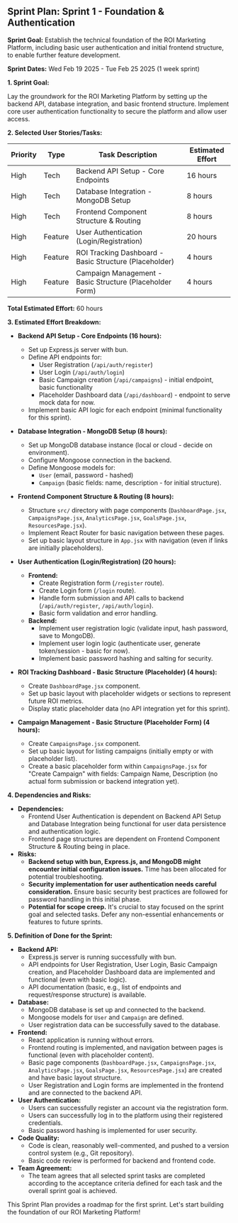 ## Sprint Plan: Sprint 1 - Foundation & Authentication

**Sprint Goal:** Establish the technical foundation of the ROI Marketing Platform, including basic user authentication and initial frontend structure, to enable further feature development.

**Sprint Dates:** Wed Feb 19 2025 - Tue Feb 25 2025 (1 week sprint)

**1. Sprint Goal:**

Lay the groundwork for the ROI Marketing Platform by setting up the backend API, database integration, and basic frontend structure. Implement core user authentication functionality to secure the platform and allow user access.

**2. Selected User Stories/Tasks:**

| Priority | Type     | Task Description                                          | Estimated Effort |
|----------|----------|-----------------------------------------------------------|--------------------|
| High     | Tech     | Backend API Setup - Core Endpoints                        | 16 hours             |
| High     | Tech     | Database Integration - MongoDB Setup                      | 8 hours              |
| High     | Tech     | Frontend Component Structure & Routing                     | 8 hours              |
| High     | Feature  | User Authentication (Login/Registration)                    | 20 hours             |
| High     | Feature  | ROI Tracking Dashboard - Basic Structure (Placeholder)      | 4 hours              |
| High     | Feature  | Campaign Management - Basic Structure (Placeholder Form) | 4 hours              |

**Total Estimated Effort:** 60 hours

**3. Estimated Effort Breakdown:**

*   **Backend API Setup - Core Endpoints (16 hours):**
    *   Set up Express.js server with bun.
    *   Define API endpoints for:
        *   User Registration (`/api/auth/register`)
        *   User Login (`/api/auth/login`)
        *   Basic Campaign creation (`/api/campaigns`) - initial endpoint, basic functionality
        *   Placeholder Dashboard data (`/api/dashboard`) - endpoint to serve mock data for now.
    *   Implement basic API logic for each endpoint (minimal functionality for this sprint).

*   **Database Integration - MongoDB Setup (8 hours):**
    *   Set up MongoDB database instance (local or cloud - decide on environment).
    *   Configure Mongoose connection in the backend.
    *   Define Mongoose models for:
        *   `User` (email, password - hashed)
        *   `Campaign` (basic fields: name, description - for initial structure).

*   **Frontend Component Structure & Routing (8 hours):**
    *   Structure `src/` directory with page components (`DashboardPage.jsx`, `CampaignsPage.jsx`, `AnalyticsPage.jsx`, `GoalsPage.jsx`, `ResourcesPage.jsx`).
    *   Implement React Router for basic navigation between these pages.
    *   Set up basic layout structure in `App.jsx` with navigation (even if links are initially placeholders).

*   **User Authentication (Login/Registration) (20 hours):**
    *   **Frontend:**
        *   Create Registration form (`/register` route).
        *   Create Login form (`/login` route).
        *   Handle form submission and API calls to backend (`/api/auth/register`, `/api/auth/login`).
        *   Basic form validation and error handling.
    *   **Backend:**
        *   Implement user registration logic (validate input, hash password, save to MongoDB).
        *   Implement user login logic (authenticate user, generate token/session - basic for now).
        *   Implement basic password hashing and salting for security.

*   **ROI Tracking Dashboard - Basic Structure (Placeholder) (4 hours):**
    *   Create `DashboardPage.jsx` component.
    *   Set up basic layout with placeholder widgets or sections to represent future ROI metrics.
    *   Display static placeholder data (no API integration yet for this sprint).

*   **Campaign Management - Basic Structure (Placeholder Form) (4 hours):**
    *   Create `CampaignsPage.jsx` component.
    *   Set up basic layout for listing campaigns (initially empty or with placeholder list).
    *   Create a basic placeholder form within `CampaignsPage.jsx` for "Create Campaign" with fields: Campaign Name, Description (no actual form submission or backend integration yet).

**4. Dependencies and Risks:**

*   **Dependencies:**
    *   Frontend User Authentication is dependent on Backend API Setup and Database Integration being functional for user data persistence and authentication logic.
    *   Frontend page structures are dependent on Frontend Component Structure & Routing being in place.
*   **Risks:**
    *   **Backend setup with bun, Express.js, and MongoDB might encounter initial configuration issues.** Time has been allocated for potential troubleshooting.
    *   **Security implementation for user authentication needs careful consideration.** Ensure basic security best practices are followed for password handling in this initial phase.
    *   **Potential for scope creep.** It's crucial to stay focused on the sprint goal and selected tasks. Defer any non-essential enhancements or features to future sprints.

**5. Definition of Done for the Sprint:**

*   **Backend API:**
    *   Express.js server is running successfully with bun.
    *   API endpoints for User Registration, User Login, Basic Campaign creation, and Placeholder Dashboard data are implemented and functional (even with basic logic).
    *   API documentation (basic, e.g., list of endpoints and request/response structure) is available.
*   **Database:**
    *   MongoDB database is set up and connected to the backend.
    *   Mongoose models for `User` and `Campaign` are defined.
    *   User registration data can be successfully saved to the database.
*   **Frontend:**
    *   React application is running without errors.
    *   Frontend routing is implemented, and navigation between pages is functional (even with placeholder content).
    *   Basic page components (`DashboardPage.jsx`, `CampaignsPage.jsx`, `AnalyticsPage.jsx`, `GoalsPage.jsx`, `ResourcesPage.jsx`) are created and have basic layout structure.
    *   User Registration and Login forms are implemented in the frontend and are connected to the backend API.
*   **User Authentication:**
    *   Users can successfully register an account via the registration form.
    *   Users can successfully log in to the platform using their registered credentials.
    *   Basic password hashing is implemented for user security.
*   **Code Quality:**
    *   Code is clean, reasonably well-commented, and pushed to a version control system (e.g., Git repository).
    *   Basic code review is performed for backend and frontend code.
*   **Team Agreement:**
    *   The team agrees that all selected sprint tasks are completed according to the acceptance criteria defined for each task and the overall sprint goal is achieved.

This Sprint Plan provides a roadmap for the first sprint. Let's start building the foundation of our ROI Marketing Platform!